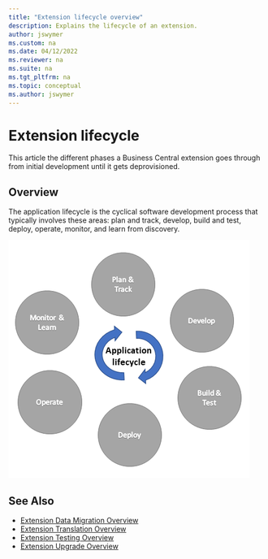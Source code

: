 ```yaml
---
title: "Extension lifecycle overview"
description: Explains the lifecycle of an extension.
author: jswymer
ms.custom: na
ms.date: 04/12/2022
ms.reviewer: na
ms.suite: na
ms.tgt_pltfrm: na
ms.topic: conceptual
ms.author: jswymer
---
```


# Extension lifecycle

This article the different phases a Business Central extension goes through from initial development until it gets deprovisioned.

## Overview
The application lifecycle is the cyclical software development process that typically involves these areas: plan and track, develop, build and test, deploy, operate, monitor, and learn from discovery.

![The application lifecycle.](../media/application-lifecycle.png "The application lifecycle") 


## See Also
- [Extension Data Migration Overview](devenv-migrate-table-fields.md)
- [Extension Translation Overview](devenv-translations-overview.md)
- [Extension Testing Overview](devenv-testing-application.md)
- [Extension Upgrade Overview](devenv-app-life-cycle.md)
